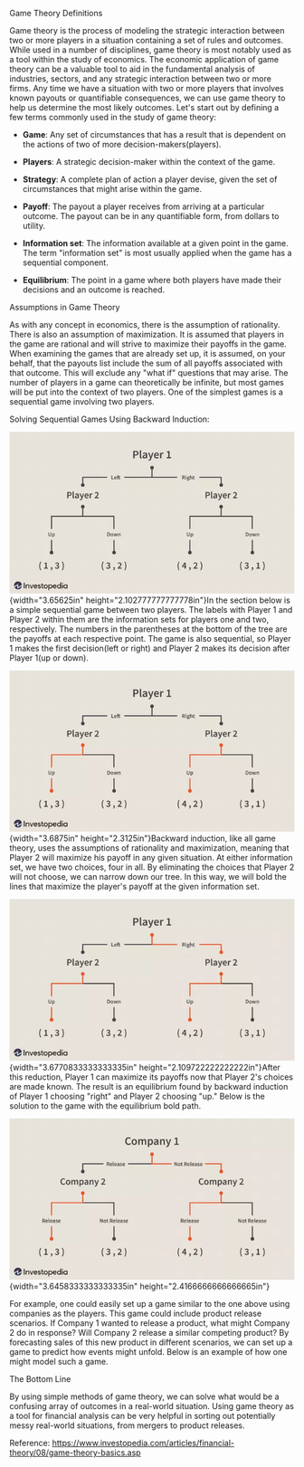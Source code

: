 Game Theory Definitions

Game theory is the process of modeling the strategic interaction between
two or more players in a situation containing a set of rules and
outcomes. While used in a number of disciplines, game theory is most
notably used as a tool within the study of economics. The economic
application of game theory can be a valuable tool to aid in the
fundamental analysis of industries, sectors, and any strategic
interaction between two or more firms. Any time we have a situation with
two or more players that involves known payouts or quantifiable
consequences, we can use game theory to help us determine the most
likely outcomes. Let\'s start out by defining a few terms commonly used
in the study of game theory:

-   **Game**: Any set of circumstances that has a result that is
    dependent on the actions of two of more decision-makers(players).

-   **Players**: A strategic decision-maker within the context of the
    game.

-   **Strategy**: A complete plan of action a player devise, given the
    set of circumstances that might arise within the game.

-   **Payoff**: The payout a player receives from arriving at a
    particular outcome. The payout can be in any quantifiable form, from
    dollars to utility.

-   **Information set**: The information available at a given point in
    the game. The term "information set" is most usually applied when
    the game has a sequential component.

-   **Equilibrium**: The point in a game where both players have made
    their decisions and an outcome is reached.

Assumptions in Game Theory

As with any concept in economics, there is the assumption of
rationality. There is also an assumption of maximization. It is assumed
that players in the game are rational and will strive to maximize their
payoffs in the game. When examining the games that are already set up,
it is assumed, on your behalf, that the payouts list include the sum of
all payoffs associated with that outcome. This will exclude any \"what
if\" questions that may arise. The number of players in a game can
theoretically be infinite, but most games will be put into the context
of two players. One of the simplest games is a sequential game involving
two players.

Solving Sequential Games Using Backward Induction:

![](.//media/image1.png){width="3.65625in"
height="2.102777777777778in"}In the section below is a simple sequential
game between two players. The labels with Player 1 and Player 2 within
them are the information sets for players one and two, respectively. The
numbers in the parentheses at the bottom of the tree are the payoffs at
each respective point. The game is also sequential, so Player 1 makes
the first decision(left or right) and Player 2 makes its decision after
Player 1(up or down).

![](.//media/image2.png){width="3.6875in" height="2.3125in"}Backward
induction, like all game theory, uses the assumptions of rationality and
maximization, meaning that Player 2 will maximize his payoff in any
given situation. At either information set, we have two choices, four in
all. By eliminating the choices that Player 2 will not choose, we can
narrow down our tree. In this way, we will bold the lines that maximize
the player\'s payoff at the given information set.

![](.//media/image3.png){width="3.6770833333333335in"
height="2.109722222222222in"}After this reduction, Player 1 can maximize
its payoffs now that Player 2\'s choices are made known. The result is
an equilibrium found by backward induction of Player 1 choosing
\"right\" and Player 2 choosing \"up.\" Below is the solution to the
game with the equilibrium bold path.

![](.//media/image4.png){width="3.6458333333333335in"
height="2.4166666666666665in"}

For example, one could easily set up a game similar to the one above
using companies as the players. This game could include product release
scenarios. If Company 1 wanted to release a product, what might Company
2 do in response? Will Company 2 release a similar competing product? By
forecasting sales of this new product in different scenarios, we can set
up a game to predict how events might unfold. Below is an example of how
one might model such a game.

The Bottom Line

By using simple methods of game theory, we can solve what would be a
confusing array of outcomes in a real-world situation. Using game theory
as a tool for financial analysis can be very helpful in sorting out
potentially messy real-world situations, from mergers to product
releases.

Reference:
https://www.investopedia.com/articles/financial-theory/08/game-theory-basics.asp
